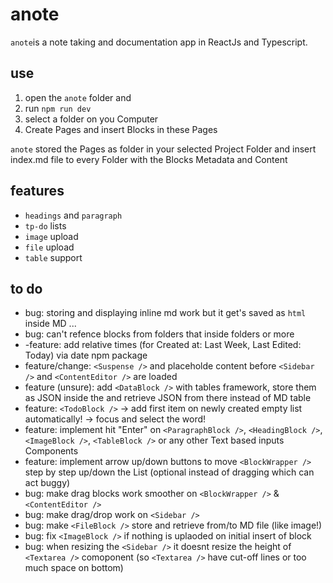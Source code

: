 # anote

`anote`is a note taking and documentation app in ReactJs and Typescript.

## use
1. open the `anote` folder and
2. run `npm run dev`
3. select a folder on you Computer
4. Create Pages and insert Blocks in these Pages

`anote` stored the Pages as folder in your selected Project Folder and insert index.md file to every Folder with the Blocks Metadata and Content

## features

- `headings` and `paragraph`
- `tp-do` lists
- `image` upload
- `file` upload
- `table` support

## to do

- bug: storing and displaying inline md work but it get's saved as `html` inside MD ...
- bug: can't refence blocks from folders that inside folders or more
- -feature: add relative times (for Created at: Last Week, Last Edited: Today) via date npm package
- feature/change: `<Suspense />` and placeholde content before `<Sidebar />` and `<ContentEditor />` are loaded
- feature (unsure): add `<DataBlock />` with tables framework, store them as JSON inside the and retrieve JSON from there instead of MD table 
- feature: `<TodoBlock />` -> add first item on newly created empty list automatically! -> focus and select the word!
- feature: implement hit "Enter" on `<ParagraphBlock />`, `<HeadingBlock />`, `<ImageBlock />`, `<TableBlock />` or any other Text based inputs Components
- feature: implement arrow up/down buttons to move `<BlockWrapper />` step by step up/down the List (optional instead of dragging which can act buggy)
- bug: make drag blocks work smoother on `<BlockWrapper />` & `<ContentEditor />`
- bug: make drag/drop work on `<Sidebar />`
- bug: make `<FileBlock />` store and retrieve from/to MD file (like image!)
- bug: fix `<ImageBlock />` if nothing is uplaoded on initial insert of block
- bug: when resizing the `<Sidebar />` it doesnt resize the height of `<Textarea />` comoponent (so `<Textarea />` have cut-off lines or too much space on bottom)